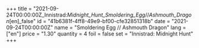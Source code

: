 +++
title = "2021-09-24T00:00:00Z_Innistrad:_Midnight_Hunt_Smoldering_Egg_//_Ashmouth_Dragon_[en]_false"
id = "41b6381f-4ff8-49e9-bf00-cfe32851318b"
date = "2021-09-24T00:00:00Z"
name = "Smoldering Egg // Ashmouth Dragon"
lang = ["en"]
price = "1.30"
quantity = 4
foil = false
set = "Innistrad: Midnight Hunt"
+++
